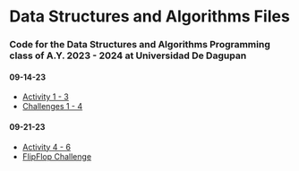 # Data Structures and Algorithms Files

### Code for the Data Structures and Algorithms Programming class of A.Y. 2023 - 2024 at Universidad De Dagupan

#### 09-14-23

- [Activity 1 - 3](09-14-23/Activities_1-3/)
- [Challenges 1 - 4](09-14-23/Challenges_1-4/)

#### 09-21-23
- [Activity 4 - 6](09-21-23/Activities_4-6/)
- [FlipFlop Challenge](09-21-23/FlipFlop_Challenge/)
